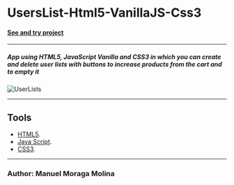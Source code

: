 ﻿# UsersList-Html5-VanillaJS-Css3

#### [See and try project](https://lista-de-usuarios-js-class-bootstrap.netlify.app/)

***
 ##### App using HTML5, JavaScript Vanilla and CSS3 in which you can create and delete user lists with buttons to increase products from the cart and to empty it  

![UserLists](table.gif)


***

## Tools
* [HTML5](https://developer.mozilla.org/en-US/docs/Web/Guide/HTML/HTML5).
* [Java Script](https://developer.mozilla.org/en-US/docs/Web/JavaScript).
* [CSS3](https://desarrolloweb.com/manuales/css3.html).
***

### Author: Manuel Moraga Molina
